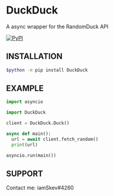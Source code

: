 # DuckDuck
A async wrapper for the RandomDuck API

[![PyPI](https://img.shields.io/pypi/v/duckduck)](https://pypi.org/project/duckduck/)

## INSTALLATION
```bash
$python -m pip install DuckDuck
```

## EXAMPLE
```py
import asyncio

import DuckDuck

client = DuckDuck.Duck()

async def main():
  url = await client.fetch_random()
  print(url)

asyncio.run(main())
```

## SUPPORT
Contact me: iamSkev#4260
